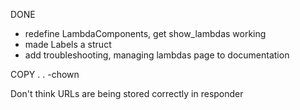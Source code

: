 DONE
- redefine LambdaComponents, get show_lambdas working
- made Labels a struct
- add troubleshooting, managing lambdas page to documentation

COPY . . -chown

Don't think URLs are being stored correctly in responder
